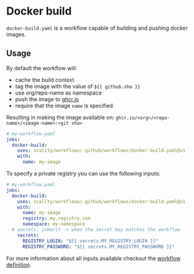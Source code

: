 # Docker build

`docker-build.yaml` is a workflow capable of building and pushing
docker images.

## Usage

By default the workflow will:

* cache the build context
* tag the image with the value of `${{ github.sha }}`
* use org/repo-name as namespace
* push the image to [ghcr.io](https://ghcr.io)
* require that the image `name` is specified

Resulting in making the image available on:
`ghcr.io/<org>/<repo-name>/<image-name>:<git sha>`

```yaml
# my-workflow.yaml
jobs:
  docker-build:
    uses: scality/workflows/.github/workflows/docker-build.yaml@v1
    with:
      name: my-image
```

To specify a private registry you can use the following inputs:

```yaml
# my-workflow.yaml
jobs:
  docker-build:
    uses: scality/workflows/.github/workflows/docker-build.yaml@v1
    with:
      name: my-image
      registry: my.registry.com
      namespace: my-namespace
  # secrets: inherit -> when the secret key matches the workflow
    secrets:
      REGISTRY_LOGIN: "${{ secrets.MY_REGISTRY_LOGIN }}"
      REGISTRY_PASSWORD: "${{ secrets.MY_REGISTRY_PASSWORD }}"
```

For more information about all inputs available checkout
the [workflow definition](https://github.com/scality/workflows/blob/main/.github/workflows/docker-build.yaml).
